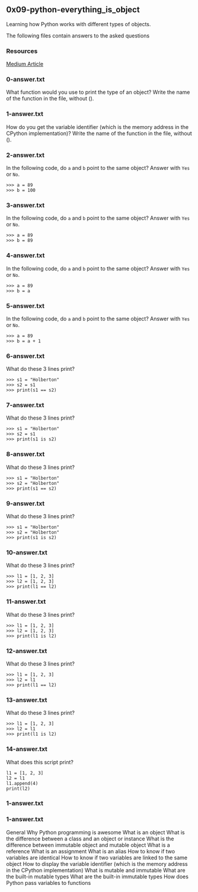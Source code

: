 ## 0x09-python-everything_is_object
Learning how Python works with different types of objects.

The following files contain answers to the asked questions

### Resources
[Medium Article](https://medium.com/@bdov_/https-medium-com-bdov-python-this-is-an-object-that-is-an-object-everything-is-an-object-fff50429cd4b)

### 0-answer.txt
What function would you use to print the type of an object?
Write the name of the function in the file, without ().

### 1-answer.txt
How do you get the variable identifier (which is the memory address in the CPython implementation)?
Write the name of the function in the file, without ().

### 2-answer.txt
In the following code, do `a` and `b` point to the same object? Answer with `Yes` or `No`.
```
>>> a = 89
>>> b = 100
```

### 3-answer.txt
In the following code, do `a` and `b` point to the same object? Answer with `Yes` or `No`.
```
>>> a = 89
>>> b = 89
```

### 4-answer.txt
In the following code, do `a` and `b` point to the same object? Answer with `Yes` or `No`.
```
>>> a = 89
>>> b = a
```

### 5-answer.txt
In the following code, do `a` and `b` point to the same object? Answer with `Yes` or `No`.
```
>>> a = 89
>>> b = a + 1
```

### 6-answer.txt
What do these 3 lines print?
```
>>> s1 = "Holberton"
>>> s2 = s1
>>> print(s1 == s2)
```

### 7-answer.txt
What do these 3 lines print?
```
>>> s1 = "Holberton"
>>> s2 = s1
>>> print(s1 is s2)
```

### 8-answer.txt
What do these 3 lines print?
```
>>> s1 = "Holberton"
>>> s2 = "Holberton"
>>> print(s1 == s2)
```

### 9-answer.txt
What do these 3 lines print?
```
>>> s1 = "Holberton"
>>> s2 = "Holberton"
>>> print(s1 is s2)
```

### 10-answer.txt
What do these 3 lines print?
```
>>> l1 = [1, 2, 3]
>>> l2 = [1, 2, 3] 
>>> print(l1 == l2)
```

### 11-answer.txt
What do these 3 lines print?
```
>>> l1 = [1, 2, 3]
>>> l2 = [1, 2, 3] 
>>> print(l1 is l2)
```

### 12-answer.txt
What do these 3 lines print?
```
>>> l1 = [1, 2, 3]
>>> l2 = l1
>>> print(l1 == l2)
```
### 13-answer.txt
What do these 3 lines print?
```
>>> l1 = [1, 2, 3]
>>> l2 = l1
>>> print(l1 is l2)
```

### 14-answer.txt
What does this script print?
```
l1 = [1, 2, 3]
l2 = l1
l1.append(4)
print(l2)
```




### 1-answer.txt
### 1-answer.txt

General
Why Python programming is awesome
What is an object
What is the difference between a class and an object or instance
What is the difference between immutable object and mutable object
What is a reference
What is an assignment
What is an alias
How to know if two variables are identical
How to know if two variables are linked to the same object
How to display the variable identifier (which is the memory address in the CPython implementation)
What is mutable and immutable
What are the built-in mutable types
What are the built-in immutable types
How does Python pass variables to functions
